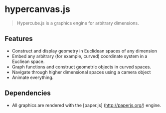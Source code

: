 hypercanvas.js
==============
> Hypercube.js is a graphics engine for arbitrary dimensions.


Features
--------
- Construct and display geometry in Euclidean spaces of any dimension
- Embed any arbitrary (for example, curved) coordinate system in a Eucliean space.
- Graph functions and construct geometric objects in curved spaces.
- Navigate through higher dimensional spaces using a camera object
- Animate everything.

Dependencies
------------
- All graphics are rendered with the [paper.js] (http://paperjs.org/) engine. 
